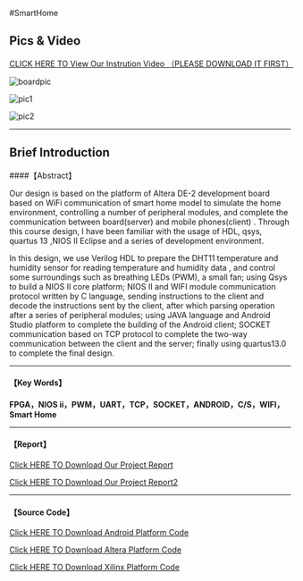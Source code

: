 #SmartHome

## Pics & Video

[CLICK HERE TO View Our Instrution Video （PLEASE DOWNLOAD IT FIRST）](http://120.27.114.115:8088/smarthome/ourvideo.mp4)

![boardpic](http://120.27.114.115:8088/smarthome/shboard.jpeg)

![pic1](http://120.27.114.115:8088/smarthome/sh1.png)

![pic2](http://120.27.114.115:8088/smarthome/sh2.png)


---

## Brief Introduction

####【Abstract】


Our design is based  on the platform of Altera DE-2 development board based on WiFi communication of smart home model to simulate the home environment, controlling a number of peripheral modules, and complete the communication between board(server) and  mobile phones(client) . Through this course design, I have been familiar with the usage of HDL, qsys,  quartus 13 ,NIOS II Eclipse and a series of development environment.

In this design, we use Verilog HDL to prepare the DHT11 temperature and humidity sensor for reading temperature and humidity data , and control some surroundings such as breathing LEDs (PWM), a small fan; using Qsys to build a NIOS II core platform; NIOS II and WIFI module communication protocol written by C language, sending instructions to the client and decode the instructions sent by the client, after which parsing operation after a series of peripheral modules; using JAVA language and Android Studio platform to complete the building of the Android client; SOCKET communication based on TCP protocol to complete the two-way communication between the client and the server; finally using quartus13.0 to complete the final design.

---

#### 【Key Words】

**FPGA，NIOS ii，PWM，UART，TCP，SOCKET，ANDROID，C/S，WIFI，Smart Home**

---

####  【Report】

[Click HERE TO Download Our Project Report](http://120.27.114.115:8088/smarthome/report.doc)

[Click HERE TO Download Our Project Report2](http://120.27.114.115:8088/smarthome/report2.doc)

---

####  【Source Code】

[Click HERE TO Download Android Platform Code](http://120.27.114.115:8088/smarthome/androidclient.rar)

[Click HERE TO Download Altera Platform Code](http://120.27.114.115:8088/smarthome/nios.zip)

[Click HERE TO Download Xilinx Platform Code](http://120.27.114.115:8088/smarthome/Xilinx.zip)
